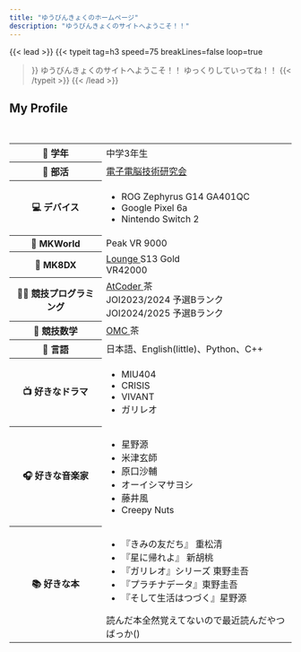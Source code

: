 ```yaml
---
title: "ゆうびんきょくのホームページ"
description: "ゆうびんきょくのサイトへようこそ！！"
---
```


{{< lead >}}
{{< typeit 
  tag=h3
  speed=75
  breakLines=false
  loop=true
>}}
ゆうびんきょくのサイトへようこそ！！
ゆっくりしていってね！！
{{< /typeit >}}
{{< /lead >}}

## My Profile
<div class="display-table">
<table class="about-me">
    <tr>
        <th scope="row">🎒 学年</th>
        <td>中学3年生 </td>
    </tr>
    <tr>
        <th scope="row">🏫 部活</th>
        <td><a href= "https://tsukuba-denden.github.io/" >電子電脳技術研究会</a> </td>
    </tr>
    <tr>
        <th scope="row">💻 デバイス</th>
        <td>
            <ul>
                <li>ROG Zephyrus G14 GA401QC</li>
                <li>Google Pixel 6a</li>
                <li>Nintendo Switch 2</li>
            </ul>
        </td>
    </tr>
    <tr>
        <th scope="row">🚗 MKWorld</th>
        <td>
            Peak VR 9000
        </td>
    </tr>
    <tr>
        <th scope="row">🚗 MK8DX</th>
        <td><a href= "https://www.mk8dx-lounge.com/PlayerDetails/40789"> Lounge </a>  S13 Gold <br> VR42000 </td>
    </tr>
    <tr>
        <th scope="row">🧑‍💻 競技プログラミング</th>
        <td><a href= "https://atcoder.jp/users/yuubinnkyoku"> AtCoder </a> 茶 
        <br> JOI2023/2024 予選Bランク
        <br> JOI2024/2025 予選Bランク</td>
        </br>
    </tr>
        <tr>
        <th scope="row">🔢 競技数学</th>
        <td><a href= "https://onlinemathcontest.com/users/yuubinnkyoku"> OMC </a> 茶 </td>
    </tr>
        <tr>
        <th scope="row">📃 言語</th>
        <td>日本語、English(little)、Python、C++</td>
    </tr>
    <tr>
        <th scope="row">📺 好きなドラマ</th>
        <td>
            <ul>
                <li>MIU404</li>
                <li>CRISIS</li>
                <li>VIVANT</li>
                <li>ガリレオ</li>
            </ul>
        </td>
    </tr>
        </tr>
        <tr>
        <th scope="row">🎧 好きな音楽家</th>
        <td>
            <ul>
                <li>星野源</li>
                <li>米津玄師</li>
                <li>原口沙輔</li>
                <li>オーイシマサヨシ</li>
                <li>藤井風</li>
                <li>Creepy Nuts</li>
            </ul>
        </td>
    </tr>
        </tr>
        </tr>
        <tr>
        <th scope="row">📚 好きな本</th>
        <td>
            <ul>
                <li>『きみの友だち』 重松清</li>
                <li>『星に帰れよ』 新胡桃</li>
                <li>『ガリレオ』シリーズ 東野圭吾</li>
                <li>『プラチナデータ』東野圭吾</li>
                <li>『そして生活はつづく』星野源</li>
            </ul>
            読んだ本全然覚えてないので最近読んだやつばっか()
        </td>
    </tr>
</table>
</div>